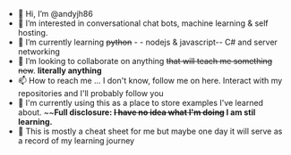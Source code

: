 - 👋 Hi, I’m @andyjh86
- 👀 I’m interested in conversational chat bots, machine learning & self hosting. 
- 🌱 I’m currently learning ~~python~~ - - nodejs & javascript-- C# and server networking
- 💞️ I’m looking to collaborate on anything ~~that will teach me something new~~. **literally anything**
- 📫 How to reach me ... I don't know, follow me on here. Interact with my repositories and I'll probably follow you
- 💾 I'm currently using this as a place to store examples I've learned about. ~~**Full disclosure: ~~I have no idea what I'm doing~~ I am stil learning.**
- 📝 This is mostly a cheat sheet for me but maybe one day it will serve as a record of my learning journey

<!---
andyjh86/andyjh86 is a ✨ special ✨ repository because its `README.md` (this file) appears on your GitHub profile.
You can click the Preview link to take a look at your changes.
--->
